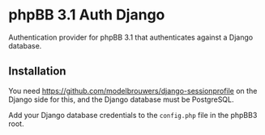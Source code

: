 # phpBB 3.1 Auth Django

Authentication provider for phpBB 3.1 that authenticates against a
Django database.

## Installation

You need https://github.com/modelbrouwers/django-sessionprofile on
the Django side for this, and the Django database must be PostgreSQL.

Add your Django database credentials to the `config.php` file in the
phpBB3 root.
